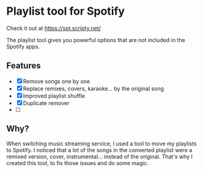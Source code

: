 # Playlist tool for Spotify

Check it out at https://spt.scripty.net/

The playlist tool gives you powerful options that are not included in the Spotify apps.

## Features

- [x] Remove songs one by one
- [x] Replace remixes, covers, karaoke... by the original song
- [x] Improved playlist shuffle
- [x] Duplicate remover
- [ ] 


## Why?

When switching music streaming service, I used a tool to move my playlists to Spotify. I noticed that a lot of the 
songs in the converted playlist were a remixed version, cover, instrumental... instead of the original. That's why
I created this tool, to fix those issues and do some magic.
